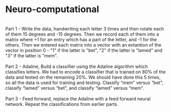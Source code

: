 # Neuro-computational
<br>Part 1 - Write the data, handwriting each letter 3 times and then rotate each of them 15 degrees and -15 degrees. Then we record each of them into a matrix where +1 for an entry which has a part of the letter, and -1 for the others. Then we entered each matrix into a vector with an extantion of the vector in position 0 - "1" if the latter is "bet", "2" if the latter is "lamed" and "3" if the latter is "mem".
<br>
<br>Part 2 - Adaline, Build a classifier using the Adaline algorithm which classifies letters. We had to encode a classifier that is trained on 80% of the data and tested on the remaining 20%. We should have done this 5 times, so all the data is used for training and testing.
Classify “mem” versus “bet”, classify “lamed” versus “bet”, and classify “lamed” versus “mem”. 
<br>
<br>Part 3 - Feed forward, replace the Adaline with a feed forward neural network. Repeat the classifications from earlier parts.
